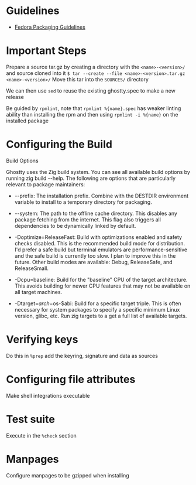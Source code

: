 # Guidelines

+ [Fedora Packaging Guidelines](https://docs.fedoraproject.org/en-US/packaging-guidelines/#_file_permissions)


# Important Steps

Prepare a source tar.gz by creating a directory with the `<name>-<version>/` and source cloned into it
`$ tar --create --file <name>-<version>.tar.gz <name>-<version>/`
Move this tar into the `SOURCES/` directory

We can then use `sed` to reuse the existing ghostty.spec to make a new release

Be guided by `rpmlint`, note that `rpmlint %{name}.spec` has weaker linting ability than installing the rpm and then using `rpmlint -i %{name}` on the installed package

# Configuring the Build

Build Options

Ghostty uses the Zig build system. You can see all available build options by running zig build --help. The following are options that are particularly relevant to package maintainers:

+    --prefix: The installation prefix. Combine with the DESTDIR environment variable to install to a temporary directory for packaging.

+   --system: The path to the offline cache directory. This disables any package fetching from the internet. This flag also triggers all dependencies to be dynamically linked by default.

+   -Doptimize=ReleaseFast: Build with optimizations enabled and safety checks disabled. This is the recommended build mode for distribution. I'd prefer a safe build but terminal emulators are performance-sensitive and the safe build is currently too slow. I plan to improve this in the future. Other build modes are available: Debug, ReleaseSafe, and ReleaseSmall.

+   -Dcpu=baseline: Build for the "baseline" CPU of the target architecture. This avoids building for newer CPU features that may not be available on all target machines.

+   -Dtarget=$arch-$os-$abi: Build for a specific target triple. This is often necessary for system packages to specify a specific minimum Linux version, glibc, etc. Run zig targets to a get a full list of available targets.

# Verifying keys

Do this in `%prep` add the keyring, signature and data as sources

# Configuring file attributes

Make shell integrations executable

# Test suite

Execute in the `%check` section

# Manpages

Configure manpages to be gzipped when installing

